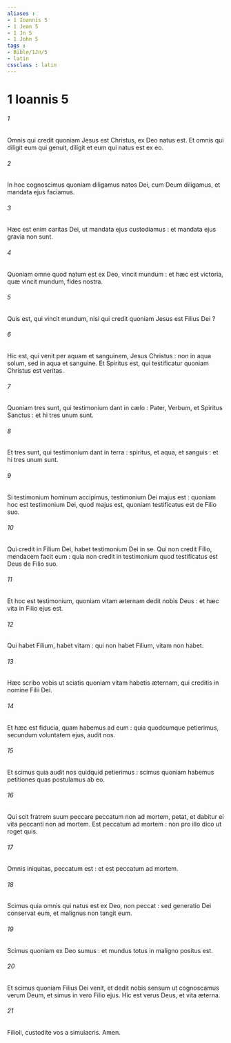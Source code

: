 ```yaml
---
aliases : 
- 1 Ioannis 5
- 1 Jean 5
- 1 Jn 5
- 1 John 5
tags : 
- Bible/1Jn/5
- latin
cssclass : latin
---
```


# 1 Ioannis 5

###### 1
Omnis qui credit quoniam Jesus est Christus, ex Deo natus est. Et omnis qui diligit eum qui genuit, diligit et eum qui natus est ex eo.
###### 2
In hoc cognoscimus quoniam diligamus natos Dei, cum Deum diligamus, et mandata ejus faciamus.
###### 3
Hæc est enim caritas Dei, ut mandata ejus custodiamus : et mandata ejus gravia non sunt.
###### 4
Quoniam omne quod natum est ex Deo, vincit mundum : et hæc est victoria, quæ vincit mundum, fides nostra.
###### 5
Quis est, qui vincit mundum, nisi qui credit quoniam Jesus est Filius Dei ?
###### 6
Hic est, qui venit per aquam et sanguinem, Jesus Christus : non in aqua solum, sed in aqua et sanguine. Et Spiritus est, qui testificatur quoniam Christus est veritas.
###### 7
Quoniam tres sunt, qui testimonium dant in cælo : Pater, Verbum, et Spiritus Sanctus : et hi tres unum sunt.
###### 8
Et tres sunt, qui testimonium dant in terra : spiritus, et aqua, et sanguis : et hi tres unum sunt.
###### 9
Si testimonium hominum accipimus, testimonium Dei majus est : quoniam hoc est testimonium Dei, quod majus est, quoniam testificatus est de Filio suo.
###### 10
Qui credit in Filium Dei, habet testimonium Dei in se. Qui non credit Filio, mendacem facit eum : quia non credit in testimonium quod testificatus est Deus de Filio suo.
###### 11
Et hoc est testimonium, quoniam vitam æternam dedit nobis Deus : et hæc vita in Filio ejus est.
###### 12
Qui habet Filium, habet vitam : qui non habet Filium, vitam non habet.
###### 13
Hæc scribo vobis ut sciatis quoniam vitam habetis æternam, qui creditis in nomine Filii Dei.
###### 14
Et hæc est fiducia, quam habemus ad eum : quia quodcumque petierimus, secundum voluntatem ejus, audit nos.
###### 15
Et scimus quia audit nos quidquid petierimus : scimus quoniam habemus petitiones quas postulamus ab eo.
###### 16
Qui scit fratrem suum peccare peccatum non ad mortem, petat, et dabitur ei vita peccanti non ad mortem. Est peccatum ad mortem : non pro illo dico ut roget quis.
###### 17
Omnis iniquitas, peccatum est : et est peccatum ad mortem.
###### 18
Scimus quia omnis qui natus est ex Deo, non peccat : sed generatio Dei conservat eum, et malignus non tangit eum.
###### 19
Scimus quoniam ex Deo sumus : et mundus totus in maligno positus est.
###### 20
Et scimus quoniam Filius Dei venit, et dedit nobis sensum ut cognoscamus verum Deum, et simus in vero Filio ejus. Hic est verus Deus, et vita æterna.
###### 21
Filioli, custodite vos a simulacris. Amen.
